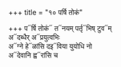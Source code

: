 +++
title = "१० पर्षि तोकं"

+++
प᳓र्षि तोकं᳓ त᳓नयम् पर्तृ᳓भिष् टुव᳓म्  
अ᳓दब्धैर् अ᳓प्रयुत्वभिः  
अ᳓ग्ने हे᳓ळांसि दइ᳓विया युयोधि नो  
अ᳓देवानि ह्व᳓रांसि च